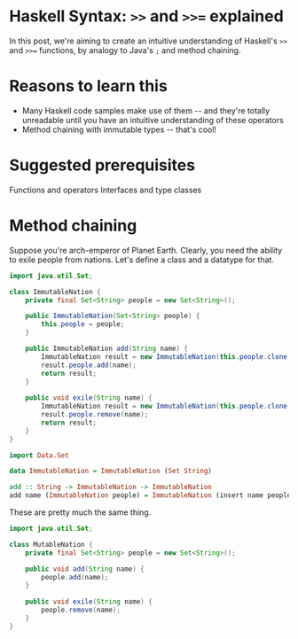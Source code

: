 
# Haskell Syntax: `>>` and `>>=` explained

In this post, we're aiming to create an intuitive understanding of Haskell's `>>` and `>>=` functions, by analogy to Java's `;` and method chaining.

# Reasons to learn this
 - Many Haskell code samples make use of them -- and they're totally unreadable until you have an intuitive understanding of these operators
 - Method chaining with immutable types -- that's cool!

# Suggested prerequisites
Functions and operators
Interfaces and type classes

# Method chaining
Suppose you're arch-emperor of Planet Earth. Clearly, you need the ability to exile people from nations. Let's define a class and a datatype for that.

```java
import java.util.Set;

class ImmutableNation {
    private final Set<String> people = new Set<String>();

    public ImmutableNation(Set<String> people) {
        this.people = people;
    }

    public ImmutableNation add(String name) {
        ImmutableNation result = new ImmutableNation(this.people.clone());
        result.people.add(name);
        return result;
    }
    
    public void exile(String name) {
        ImmutableNation result = new ImmutableNation(this.people.clone());
        result.people.remove(name);
        return result;
    }
}
```

```haskell
import Data.Set

data ImmutableNation = ImmutableNation (Set String)

add :: String -> ImmutableNation -> ImmutableNation
add name (ImmutableNation people) = ImmutableNation (insert name people)
```

These are pretty much the same thing.
```java
import java.util.Set;

class MutableNation {
    private final Set<String> people = new Set<String>();

    public void add(String name) {
        people.add(name);
    }
    
    public void exile(String name) {
        people.remove(name);
    }
}
```

